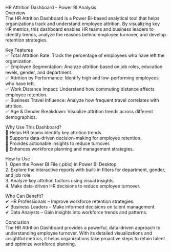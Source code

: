 HR Attrition Dashboard – Power BI Analysis
<br>Overview
<br>The HR Attrition Dashboard is a Power BI-based analytical tool that helps organizations track and understand employee attrition. By visualizing key HR metrics, this dashboard enables HR teams and business leaders to identify trends, analyze the reasons behind employee turnover, and develop retention strategies.

Key Features
<br>✅ Total Attrition Rate: Track the percentage of employees who have left the organization.
<br>✅ Employee Segmentation: Analyze attrition based on job roles, education levels, gender, and department.
<br>✅ Attrition by Performance: Identify high and low-performing employees who have left.
<br>✅ Work Distance Impact: Understand how commuting distance affects employee retention.
<br>✅ Business Travel Influence: Analyze how frequent travel correlates with attrition.
<br>✅ Age & Gender Breakdown: Visualize attrition trends across different demographics.

Why Use This Dashboard?
<br>📌 Helps HR teams identify key attrition trends.
<br>📌 Supports data-driven decision-making for employee retention.
<br>📌 Provides actionable insights to reduce turnover.
<br>📌 Enhances workforce planning and management strategies.

How to Use
<br>1.	Open the Power BI File (.pbix) in Power BI Desktop
<br>2.	Explore the interactive reports with built-in filters for department, gender, and job role.
<br>3.	Analyze key attrition factors using visual insights.
<br>4.	Make data-driven HR decisions to reduce employee turnover.

Who Can Benefit?
<br>✔ HR Professionals – Improve workforce retention strategies.
<br>✔ Business Leaders – Make informed decisions on talent management.
<br>✔ Data Analysts – Gain insights into workforce trends and patterns.

Conclusion
<br>The HR Attrition Dashboard provides a powerful, data-driven approach to understanding employee turnover. With its detailed visualizations and insightful metrics, it helps organizations take proactive steps to retain talent and optimize workforce planning.

